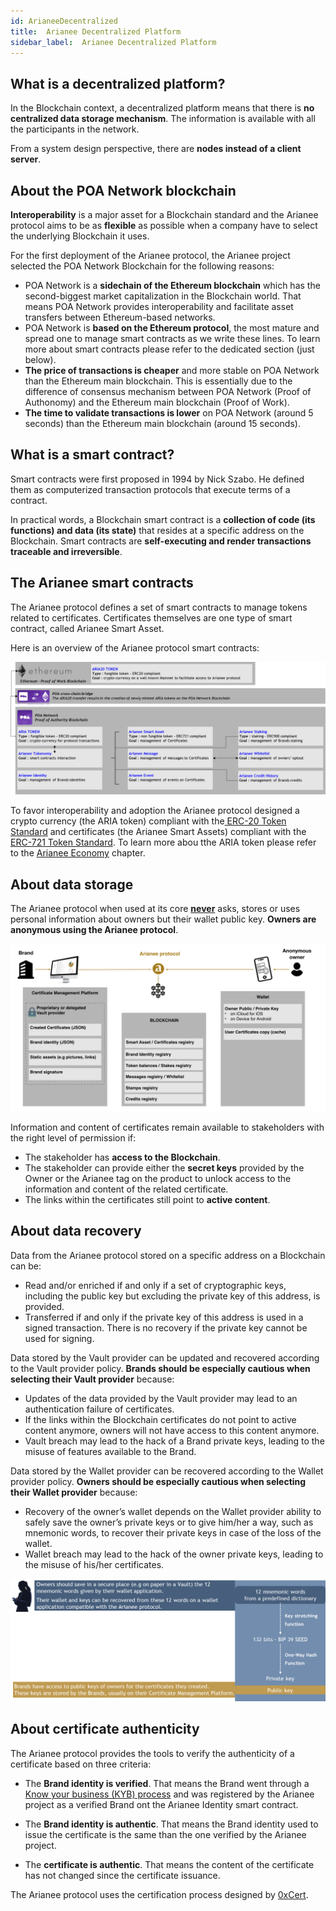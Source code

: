 ```yaml
---
id: ArianeeDecentralized
title:  Arianee Decentralized Platform
sidebar_label:  Arianee Decentralized Platform
---
```






## **What is a decentralized platform?**

In the Blockchain context, a decentralized platform means that there is **no centralized data storage mechanism**. The information is available with all the participants in the network. 

From a system design perspective, there are **nodes instead of a client server**.


## **About the POA Network blockchain**

**Interoperability** is a major asset for a Blockchain standard and the Arianee protocol aims to be as **flexible** as possible when a company have to select the underlying Blockchain it uses.

 

For the first deployment of the Arianee protocol, the Arianee project selected the POA Network Blockchain for the following reasons:



*   POA Network is a **sidechain of the Ethereum blockchain** which has the second-biggest market capitalization in the Blockchain world. That means POA Network provides interoperability and facilitate asset transfers between Ethereum-based networks.
*   POA Network is **based on the Ethereum protocol**, the most mature and spread one to manage smart contracts as we write these lines. To learn more about smart contracts please refer to the dedicated section (just below).
*   **The price of transactions is cheaper** and more stable on POA Network than the Ethereum main blockchain. This is essentially due to the difference of consensus mechanism between POA Network (Proof of Authonomy) and the Ethereum main blockchain (Proof of Work).
*   **The time to validate transactions is lower** on POA Network (around 5 seconds) than the Ethereum main blockchain (around 15 seconds).

## **What is a smart contract?**


Smart contracts were first proposed in 1994 by Nick Szabo. He defined them as computerized transaction protocols that execute terms of a contract.

 

In practical words, a Blockchain smart contract is a **collection of code (its functions) and data (its state)** that resides at a specific address on the Blockchain. Smart contracts are **self-executing and render transactions traceable and irreversible**.


## **The Arianee smart contracts**

The Arianee protocol defines a set of smart contracts to manage tokens related to certificates. Certificates themselves are one type of smart contract, called Arianee Smart Asset.

 

Here is an overview of the Arianee protocol smart contracts:



![alt_text](../img/arianeesmartcontract.png "image_tooltip")


To favor interoperability and adoption the Arianee protocol designed a crypto currency (the ARIA token) compliant with the[ ERC-20 Token Standard](https://github.com/ethereum/EIPs/blob/master/EIPS/eip-20.md) and certificates (the Arianee Smart Assets) compliant with the[ ERC-721 Token Standard](https://github.com/ethereum/eips/issues/721). To learn more abou tthe ARIA token please refer to the [Arianee Economy](ArianeeJS) chapter.


## **About data storage**

The Arianee protocol when used at its core **<span style="text-decoration:underline;">never</span>** asks, stores or uses personal information about owners but their wallet public key. **Owners are anonymous using the Arianee protocol**.




![alt_text](../img/arianeedatastorage.png "image_tooltip")


Information and content of certificates remain available to stakeholders with the right level of permission if:



*   The stakeholder has **access to the Blockchain**.
*   The stakeholder can provide either the **secret keys** provided by the Owner or the Arianee tag on the product to unlock access to the information and content of the related certificate.
*   The links within the certificates still point to **active content**.

## **About data recovery**


Data from the Arianee protocol stored on a specific address on a Blockchain can be:



*   Read and/or enriched if and only if a set of cryptographic keys, including the public key but excluding the private key of this address, is provided.
*   Transferred if and only if the private key of this address is used in a signed transaction. There is no recovery if the private key cannot be used for signing.

 

Data stored by the Vault provider can be updated and recovered according to the Vault provider policy. **Brands should be especially cautious when selecting their Vault provider** because:



*   Updates of the data provided by the Vault provider may lead to an authentication failure of certificates.
*   If the links within the Blockchain certificates do not point to active content anymore, owners will not have access to this content anymore.
*   Vault breach may lead to the hack of a Brand private keys, leading to the misuse of features available to the Brand.

     


Data stored by the Wallet provider can be recovered according to the Wallet provider policy. **Owners should be especially cautious when selecting their Wallet provider** because:



*   Recovery of the owner’s wallet depends on the Wallet provider ability to safely save the owner’s private keys or to give him/her a way, such as mnemonic words, to recover their private keys in case of the loss of the wallet.
*   Wallet breach may lead to the hack of the owner private keys, leading to the misuse of his/her certificates.


![alt_text](../img/arianeewallet.png "image_tooltip")



## **About certificate authenticity**

The Arianee protocol provides the tools to verify the authenticity of a certificate based on three criteria:

 



*   The **Brand identity is verified**. That means the Brand went through a [Know your business (KYB) process](KYBprocess) and was registered by the Arianee project as a verified Brand ont the Arianee Identity smart contract.

     

*   The **Brand identity is authentic**. That means the Brand identity used to issue the certificate is the same than the one verified by the Arianee project.
*   The **certificate is authentic**. That means the content of the certificate has not changed since the certificate issuance.


The Arianee protocol uses the certification process designed by [0xCert](https://0xcert.org/). 
